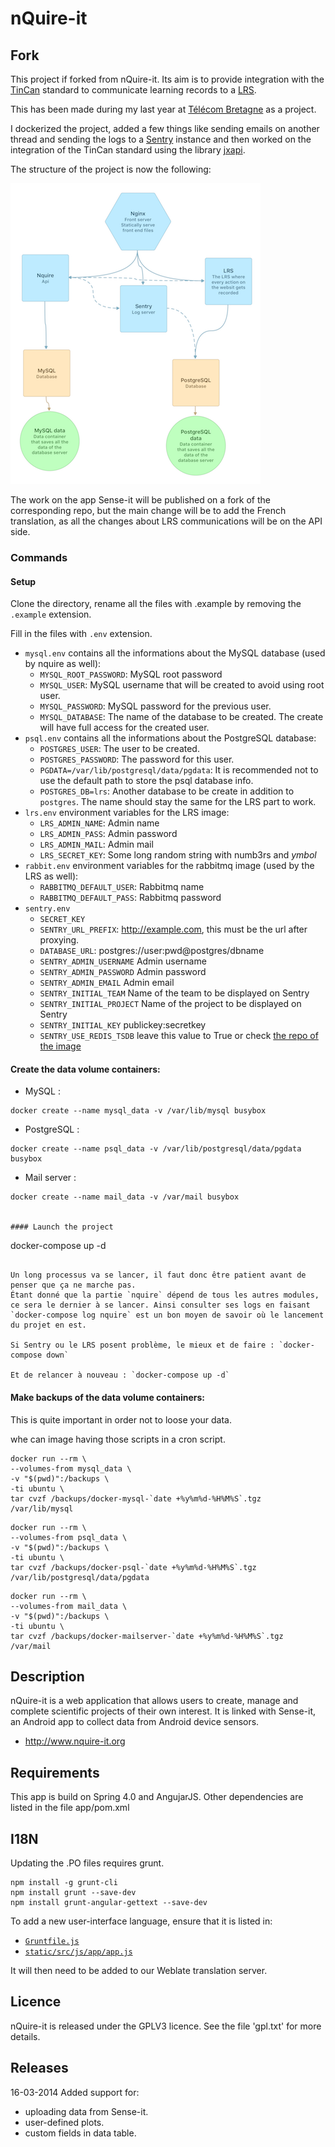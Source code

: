 nQuire-it
=================

Fork
----
This project if forked from nQuire-it. Its aim is to provide integration with the [TinCan](https://tincanapi.com) standard to communicate learning records to a [LRS](https://tincanapi.com/learning-record-store/).

This has been made during my last year at [Télécom Bretagne](http://www.telecom-bretagne.eu/index.php?lang=en_GB) as a project.

I dockerized the project, added a few things like sending emails on another thread and sending the logs to a [Sentry](getsentry.com) instance and then worked on the integration of the TinCan standard using the library [jxapi](http://github.com/adlnet/jxapi).

The structure of the project is now the following:

![structure](nquire.png)

The work on the app Sense-it will be published on a fork of the corresponding repo, but the main change will be to add the French translation, as all the changes about LRS communications will be on the API side.

### Commands

#### Setup

Clone the directory, rename all the files with .example by removing the `.example` extension.

Fill in the files with `.env` extension.

- `mysql.env` contains all the informations about the MySQL database (used by nquire as well):
	- `MYSQL_ROOT_PASSWORD`: MySQL root password
	- `MYSQL_USER`: MySQL username that will be created to avoid using root user.
	- `MYSQL_PASSWORD`: MySQL password for the previous user.
	- `MYSQL_DATABASE`: The name of the database to be created. The create will have full access for the created user.
- `psql.env` contains all the informations about the PostgreSQL database:
	- `POSTGRES_USER`: The user to be created.
	- `POSTGRES_PASSWORD`: The password for this user.
	- `PGDATA=/var/lib/postgresql/data/pgdata`: It is recommended not to use the default path to store the psql database info.
	- `POSTGRES_DB=lrs`: Another database to be create in addition to `postgres`. The name should stay the same for the LRS part to work.
- `lrs.env` environment variables for the LRS image:
	- `LRS_ADMIN_NAME`: Admin name
	- `LRS_ADMIN_PASS`: Admin password
	- `LRS_ADMIN_MAIL`: Admin mail
	- `LRS_SECRET_KEY`: Some long random string with numb3rs and $ymbol$
- `rabbit.env` environment variables for the rabbitmq image (used by the LRS as well):
	- `RABBITMQ_DEFAULT_USER`: Rabbitmq name
	- `RABBITMQ_DEFAULT_PASS`: Rabbitmq password
- `sentry.env` 
	- `SECRET_KEY`
	- `SENTRY_URL_PREFIX`: http://example.com, this must be the url after proxying.
	- `DATABASE_URL`: postgres://user:pwd@postgres/dbname
	- `SENTRY_ADMIN_USERNAME` Admin username
	- `SENTRY_ADMIN_PASSWORD` Admin password
	- `SENTRY_ADMIN_EMAIL` Admin email
	- `SENTRY_INITIAL_TEAM` Name of the team to be displayed on Sentry
	- `SENTRY_INITIAL_PROJECT` Name of the project to be displayed on Sentry
	- `SENTRY_INITIAL_KEY` publickey:secretkey
	- `SENTRY_USE_REDIS_TSDB` leave this value to True or check [the repo of the image](https://github.com/slafs/sentry-docker)

#### Create the data volume containers:

 - MySQL :

```
docker create --name mysql_data -v /var/lib/mysql busybox
```

 - PostgreSQL :

```
docker create --name psql_data -v /var/lib/postgresql/data/pgdata busybox
```

 - Mail server :

```
docker create --name mail_data -v /var/mail busybox


#### Launch the project

```
docker-compose up -d
```

Un long processus va se lancer, il faut donc être patient avant de penser que ça ne marche pas.
Étant donné que la partie `nquire` dépend de tous les autres modules, ce sera le dernier à se lancer. Ainsi consulter ses logs en faisant `docker-compose log nquire` est un bon moyen de savoir où le lancement du projet en est.

Si Sentry ou le LRS posent problème, le mieux et de faire : `docker-compose down`

Et de relancer à nouveau : `docker-compose up -d`
```

#### Make backups of the data volume containers:

This is quite important in order not to loose your data.

whe can image having those scripts in a cron script.

```
docker run --rm \
--volumes-from mysql_data \
-v "$(pwd)":/backups \
-ti ubuntu \
tar cvzf /backups/docker-mysql-`date +%y%m%d-%H%M%S`.tgz /var/lib/mysql
```

```
docker run --rm \
--volumes-from psql_data \
-v "$(pwd)":/backups \
-ti ubuntu \
tar cvzf /backups/docker-psql-`date +%y%m%d-%H%M%S`.tgz /var/lib/postgresql/data/pgdata
```

```
docker run --rm \
--volumes-from mail_data \
-v "$(pwd)":/backups \
-ti ubuntu \
tar cvzf /backups/docker-mailserver-`date +%y%m%d-%H%M%S`.tgz /var/mail
```

Description
-----------

nQuire-it is a web application that allows users to create, manage and complete
scientific projects of their own interest. It is linked with Sense-it, an Android
app to collect data from Android device sensors.

* <http://www.nquire-it.org>


Requirements
------------

This app is build on Spring 4.0 and AngujarJS.
Other dependencies are listed in the file app/pom.xml

I18N
----

Updating the .PO files requires grunt.

```
npm install -g grunt-cli
npm install grunt --save-dev
npm install grunt-angular-gettext --save-dev
```

To add a new user-interface language, ensure that it is listed in:

* [`Gruntfile.js`][]
* [`static/src/js/app/app.js`][]

It will then need to be added to our Weblate translation server.

Licence
-------

nQuire-it is released under the GPLV3 licence. See the file 'gpl.txt' for more details.

Releases
--------

16-03-2014
Added support for:
 - uploading data from Sense-it.
 - user-defined plots.
 - custom fields in data table.


[`Gruntfile.js`]: https://github.com/IET-OU/nquire-web-source/blob/greek/Gruntfile.js#L40-L42
[`static/src/js/app/app.js`]: https://github.com/IET-OU/nquire-web-source/blob/greek/static/src/js/app/app.js#L219-L223
